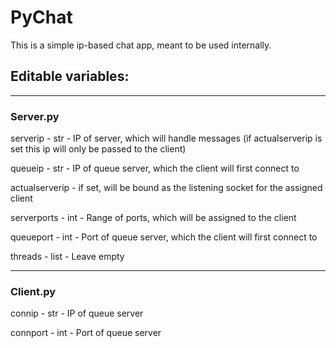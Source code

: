 PyChat
=====

This is a simple ip-based chat app, meant to be used internally.

Editable variables:
------
------
### Server.py ###
serverip - str - IP of server, which will handle messages (if actualserverip is set this ip will only be passed to the client)

queueip - str - IP of queue server, which the client will first connect to

actualserverip - if set, will be bound as the listening socket for the assigned client

serverports - int - Range of ports, which will be assigned to the client

queueport - int - Port of queue server, which the client will first connect to

threads - list - Leave empty

-----
### Client.py ###
connip - str - IP of queue server

connport - int - Port of queue server

